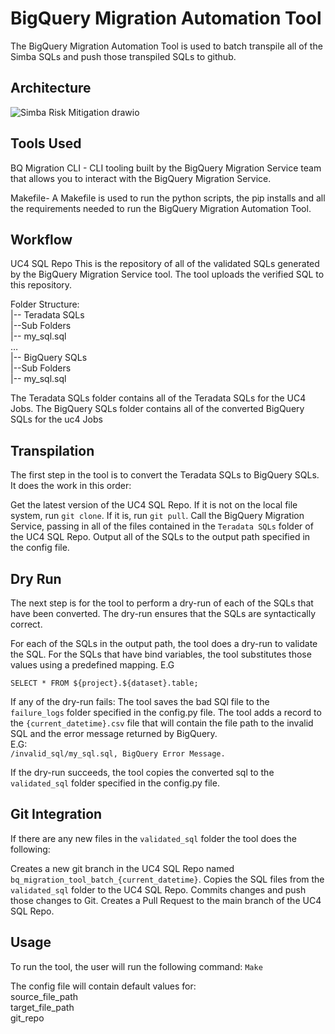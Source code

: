 # BigQuery Migration Automation Tool

The BigQuery Migration Automation Tool is used to batch transpile all of the Simba SQLs and push those transpiled SQLs to github.
## Architecture 

![Simba Risk Mitigation drawio](https://github.com/RealistAI/bq_migration_automation_tool/assets/99982739/7a40c2bd-fff9-4a35-b735-a614f320a5e7)

## Tools Used
BQ Migration CLI - CLI tooling built by the BigQuery Migration Service team that allows you to interact with the BigQuery Migration Service.

Makefile- A Makefile is used to run the python scripts, the pip installs and all the requirements needed to run the BigQuery Migration Automation Tool.

## Workflow
UC4 SQL Repo
This is the repository of all of the validated SQLs generated by the BigQuery Migration Service tool. The tool uploads the verified SQL to this repository.

Folder Structure:\
|-- Teradata SQLs\
    |--Sub Folders\
        |-- my_sql.sql\
     … \
|-- BigQuery SQLs\
    |--Sub Folders\
        |-- my_sql.sql

The Teradata SQLs folder contains all of the Teradata SQLs for the UC4 Jobs.
The BigQuery SQLs folder contains all of the converted BigQuery SQLs for the uc4 Jobs

## Transpilation
The first step in the tool is to convert the Teradata SQLs to BigQuery SQLs. It does the work in this order:

Get the latest version of the UC4 SQL Repo.
If it is not on the local file system, run `git clone`.
If it is, run `git pull`.
Call the BigQuery Migration Service, passing in all of the files contained in the `Teradata SQLs` folder of the UC4 SQL Repo.
Output all of the SQLs to the output path specified in the config file. 

## Dry Run
The next step is for the tool to perform a dry-run of each of the SQLs that have been converted. The dry-run ensures that the SQLs are syntactically correct.

For each of the SQLs in the output path, the tool does a dry-run to validate the SQL.
For the SQLs that have bind variables, the tool substitutes those values using a predefined mapping. E.G

`SELECT * FROM ${project}.${dataset}.table;`

If any of the dry-run fails:
The tool saves the bad SQl file to the `failure_logs` folder specified in the config.py file.
The tool adds a record to the `{current_datetime}.csv` file that will contain the file path to the invalid SQL and the error message returned by BigQuery. \
E.G:\
`/invalid_sql/my_sql.sql, BigQuery Error Message.`

If the dry-run succeeds, the tool copies the converted sql to the `validated_sql` folder specified in the config.py file.

## Git Integration
If there are any new files in the `validated_sql` folder the tool does the following:

Creates a new git branch in the UC4 SQL Repo named `bq_migration_tool_batch_{current_datetime}`.
Copies the SQL files from the `validated_sql` folder to the UC4 SQL Repo. 
Commits changes and push those changes to Git.
Creates a Pull Request to the main branch of the UC4 SQL Repo.

## Usage
To run the tool, the user will run the following command:
`Make`

The config file will contain default values for: \
source_file_path\
target_file_path\
git_repo 


